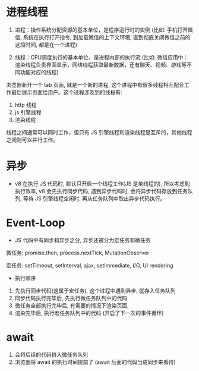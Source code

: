 # 进程线程
1. 进程：操作系统分配资源的基本单位，是程序运行时的实例
 (比如: 手机打开微信, 系统在执行打开指令, 到加载微信的上下文环境, 直到彻底关闭微信之前的这段时间, 都是在一个进程)

2. 线程：CPU调度执行的基本单位，是进程内部的执行流
 (比如: 微信应用中：渲染线程负责界面显示，网络线程获取最新数据，还有聊天、视频、游戏等不同功能对应的线程)

浏览器新开一个 tab 页面, 就是一个新的进程, 这个进程中有很多线程相互配合工作最后展示页面给用户。这个过程涉及到的线程有:
1. http 线程
2. js 引擎线程
3. 渲染线程

线程之间通常可以同时工作，但只有 JS 引擎线程和渲染线程是互斥的，其他线程之间则可以并行工作。

# 异步
- v8 在执行 JS 代码时, 默认只开启一个线程工作(JS 是单线程的), 所以考虑到执行效率, v8 会先执行同步代码, 遇到异步代码时, 会将异步代码存放到任务队列, 等待 JS 引擎线程空闲时, 再从任务队列中取出异步代码执行。

# Event-Loop
- JS 代码中有同步和异步之分, 异步还被分为宏任务和微任务

微任务: promise.then, process.nextTick, MutationObserver

宏任务: setTimeout, setInterval, ajax, setImmediate, I/O, UI rendering

- 执行顺序
1. 先执行同步代码(这属于宏任务), 这个过程中遇到异步, 就存入任务队列
2. 同步代码执行完毕后, 先执行微任务队列中的代码
3. 微任务全部执行完毕后, 有需要的情况下渲染页面,
4. 渲染完毕后, 执行宏任务队列中的代码 (开启了下一次的事件循环)

# await
1. 会将后续的代码挤入微任务队列
2. 浏览器将 await 的执行时间提前了 (await 后面的代码当成同步来看待)